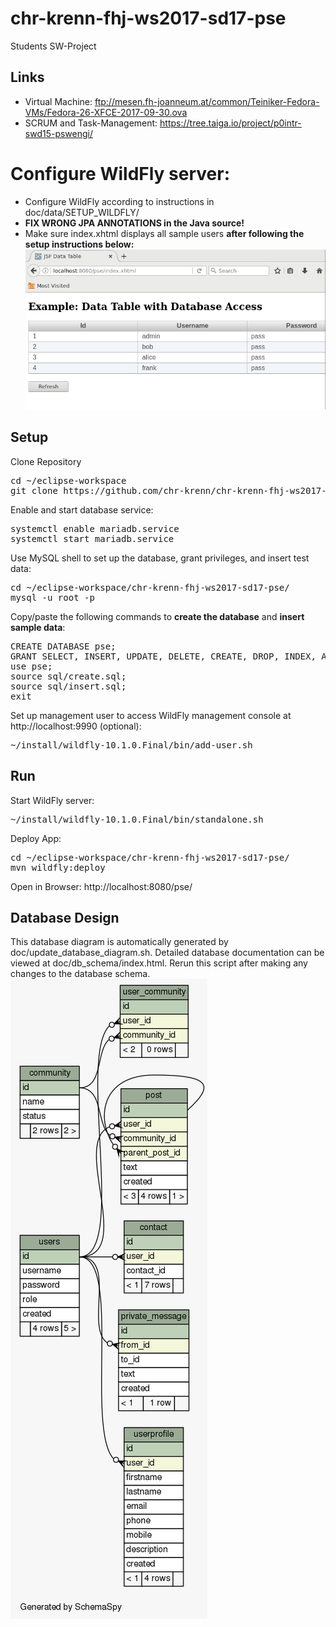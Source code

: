 # chr-krenn-fhj-ws2017-sd17-pse
Students SW-Project

## Links
* Virtual Machine: ftp://mesen.fh-joanneum.at/common/Teiniker-Fedora-VMs/Fedora-26-XFCE-2017-09-30.ova
* SCRUM and Task-Management: https://tree.taiga.io/project/p0intr-swd15-pswengi/
# Configure WildFly server:
* Configure WildFly according to instructions in doc/data/SETUP_WILDFLY/
* __FIX WRONG JPA ANNOTATIONS in the Java source!__
* Make sure index.xhtml displays all sample users __after following the setup instructions below:__
![screenshot index.xhtml](doc/data/SETUP_WILDFLY/screenshot_index_xhtml.png)
## Setup
Clone Repository
<pre>
cd ~/eclipse-workspace
git clone https://github.com/chr-krenn/chr-krenn-fhj-ws2017-sd17-pse
</pre>
Enable and start database service:
<pre>
systemctl enable mariadb.service
systemctl start mariadb.service
</pre>
Use MySQL shell to set up the database, grant privileges, and insert test data:
<pre>
cd ~/eclipse-workspace/chr-krenn-fhj-ws2017-sd17-pse/
mysql -u root -p
</pre>
Copy/paste the following commands to __create the database__ and __insert sample data__:
<pre>
CREATE DATABASE pse;
GRANT SELECT, INSERT, UPDATE, DELETE, CREATE, DROP, INDEX, ALTER ON `pse`.* TO 'student'@'localhost';
use pse;
source sql/create.sql;
source sql/insert.sql;
exit
</pre>
Set up management user to access WildFly management console at http://localhost:9990 (optional):
<pre>
~/install/wildfly-10.1.0.Final/bin/add-user.sh
</pre>
## Run
Start WildFly server:
<pre>
~/install/wildfly-10.1.0.Final/bin/standalone.sh
</pre>
Deploy App:
<pre>
cd ~/eclipse-workspace/chr-krenn-fhj-ws2017-sd17-pse/
mvn wildfly:deploy
</pre>
Open in Browser: http://localhost:8080/pse/

## Database Design
This database diagram is automatically generated by doc/update_database_diagram.sh. Detailed database documentation can be viewed at doc/db_schema/index.html. Rerun this script after making any changes to the database schema.
![Database Schema](doc/relationships.real.large.png)

